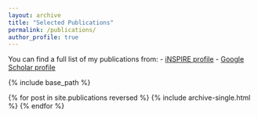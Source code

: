 ```yaml
---
layout: archive
title: "Selected Publications"
permalink: /publications/
author_profile: true
---
```


You can find a full list of my publications from:
    - [iNSPIRE profile]({{site.author.inspire}})
    - [Google Scholar profile]({{site.author.googlescholar}})

{% include base_path %}

{% for post in site.publications reversed %}
  {% include archive-single.html %}
{% endfor %}

